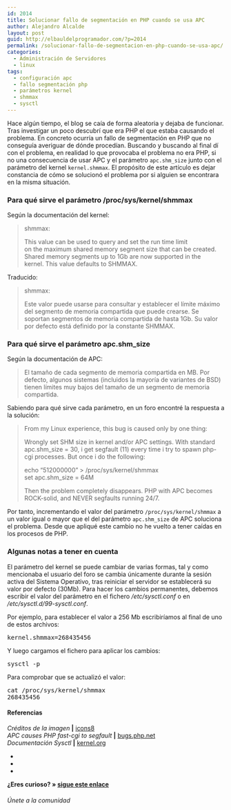 ```yaml
---
id: 2014
title: Solucionar fallo de segmentación en PHP cuando se usa APC
author: Alejandro Alcalde
layout: post
guid: http://elbauldelprogramador.com/?p=2014
permalink: /solucionar-fallo-de-segmentacion-en-php-cuando-se-usa-apc/
categories:
  - Administración de Servidores
  - linux
tags:
  - configuración apc
  - fallo segmentación php
  - parámetros kernel
  - shmmax
  - sysctl
---
```

Hace algún tiempo, el blog se caía de forma aleatoria y dejaba de funcionar. Tras investigar un poco descubrí que era PHP el que estaba causando el problema. En concreto ocurría un fallo de segmentación en PHP que no conseguía averiguar de dónde procedían. Buscando y buscando al final dí con el problema, en realidad lo que provocaba el problema no era PHP, si no una consecuencia de usar APC y el parámetro `apc.shm_size` junto con el parámetro del kernel `kernel.shmmax`. El propósito de este artículo es dejar constancia de cómo se solucionó el problema por si alguien se encontrara en la misma situación.

<!--more-->

### Para qué sirve el parámetro /proc/sys/kernel/shmmax

Según la documentación del kernel:

> shmmax:
> 
> This value can be used to query and set the run time limit  
> on the maximum shared memory segment size that can be created.  
> Shared memory segments up to 1Gb are now supported in the  
> kernel. This value defaults to SHMMAX. 

Traducido:

> shmmax:
> 
> Este valor puede usarse para consultar y establecer el límite máximo del segmento de memoria compartida que puede crearse. Se soportan segmentos de memoria compartida de hasta 1Gb. Su valor por defecto está definido por la constante SHMMAX. 

### Para qué sirve el parámetro apc.shm_size

Según la documentación de APC:

> El tamaño de cada segmento de memoria compartida en MB. Por defecto, algunos sistemas (incluidos la mayoría de variantes de BSD) tienen límites muy bajos del tamaño de un segmento de memoria compartida. 

Sabiendo para qué sirve cada parámetro, en un foro encontré la respuesta a la solución:

> From my Linux experience, this bug is caused only by one thing:
> 
> Wrongly set SHM size in kernel and/or APC settings. With standard apc.shm_size = 30, i get segfault (11) every time i try to spawn php-cgi processes. But once i do the following:
> 
> echo &#8220;512000000&#8221; > /proc/sys/kernel/shmmax  
> set apc.shm_size = 64M
> 
> Then the problem completely disappears. PHP with APC becomes ROCK-solid, and NEVER segfaults running 24/7.

Por tanto, incrementando el valor del parámetro `/proc/sys/kernel/shmmax` a un valor igual o mayor que el del parámetro `apc.shm_size` de APC soluciona el problema. Desde que apliqué este cambio no he vuelto a tener caídas en los procesos de PHP.

### Algunas notas a tener en cuenta

El parámetro del kernel se puede cambiar de varias formas, tal y como mencionaba el usuario del foro se cambia únicamente durante la sesión activa del Sistema Operativo, tras reiniciar el servidor se establecerá su valor por defecto (30Mb). Para hacer los cambios permanentes, debemos escribir el valor del parámetro en el fichero */etc/sysctl.conf* o en */etc/sysctl.d/99-sysctl.conf*.

Por ejemplo, para establecer el valor a 256 Mb escribiríamos al final de uno de estos archivos:

<pre lang="bash">kernel.shmmax=268435456
</pre>

Y luego cargamos el fichero para aplicar los cambios:

<pre lang="bash">sysctl -p
</pre>

Para comprobar que se actualizó el valor:

<pre lang="bash">cat /proc/sys/kernel/shmmax
268435456
</pre>

#### Referencias

*Créditos de la imagen* **|** <a href="http://icons8.com/" target="_blank">icons8</a>  
*APC causes PHP fast-cgi to segfault* **|** <a href="https://bugs.php.net/bug.php?id=56894" target="_blank">bugs.php.net</a>  
*Documentación Sysctl* **|** <a href="https://www.kernel.org/doc/Documentation/sysctl/kernel.txt" target="_blank">kernel.org</a>

<div class="sharedaddy">
  <div class="sd-content">
    <ul>
      <li>
        <a class="hastip" rel="nofollow" href="http://twitter.com/home?status=Solucionar fallo de segmentación en PHP cuando se usa APC+http://elbauldelprogramador.com/solucionar-fallo-de-segmentacion-en-php-cuando-se-usa-apc/+V%C3%ADa+%40elbaulp" onclick="javascript:window.open(this.href, '', 'menubar=no,toolbar=no,resizable=yes,scrollbars=yes,height=600,width=600');return false;" title="Compartir en Twitter" target="_blank"><span class="iconbox-title"><i class="icon-twitter icon-2x"></i></span></a>
      </li>
      <li>
        <a class="hastip" rel="nofollow" href="http://www.facebook.com/sharer.php?u=http://elbauldelprogramador.com/solucionar-fallo-de-segmentacion-en-php-cuando-se-usa-apc/&t=Solucionar fallo de segmentación en PHP cuando se usa APC+http://elbauldelprogramador.com/solucionar-fallo-de-segmentacion-en-php-cuando-se-usa-apc/+V%C3%ADa+%40elbaulp" onclick="javascript:window.open(this.href, '', 'menubar=no,toolbar=no,resizable=yes,scrollbars=yes,height=600,width=600');return false;" title="Compartir en Facebook" target="_blank"><span class="iconbox-title"><i class="icon-facebook icon-2x"></i></span></a>
      </li>
      <li>
        <a class="hastip" rel="nofollow" href="https://plus.google.com/share?url=Solucionar fallo de segmentación en PHP cuando se usa APC+http://elbauldelprogramador.com/solucionar-fallo-de-segmentacion-en-php-cuando-se-usa-apc/+V%C3%ADa+%40elbaulp" onclick="javascript:window.open(this.href, '', 'menubar=no,toolbar=no,resizable=yes,scrollbars=yes,height=600,width=600');return false;" title="Compartir en G+" target="_blank"><span class="iconbox-title"><i class="icon-google-plus icon-2x"></i></span></a>
      </li>
    </ul>
  </div>
</div>

<span id="socialbottom" class="highlight style-2">

<p>
  <strong>¿Eres curioso? » <a onclick="javascript:_gaq.push(['_trackEvent','random','click-random']);" href="/index.php?random=1">sigue este enlace</a></strong>
</p>

<h6>
  Únete a la comunidad
</h6>

<div class="iconsc hastip" title="2240 seguidores">
  <a href="http://twitter.com/elbaulp" target="_blank"><i class="icon-twitter"></i></a>
</div>

<div class="iconsc hastip" title="2452 fans">
  <a href="http://facebook.com/elbauldelprogramador" target="_blank"><i class="icon-facebook"></i></a>
</div>

<div class="iconsc hastip" title="0 +1s">
  <a href="http://plus.google.com/+Elbauldelprogramador" target="_blank"><i class="icon-google-plus"></i></a>
</div>

<div class="iconsc hastip" title="Repositorios">
  <a href="http://github.com/algui91" target="_blank"><i class="icon-github"></i></a>
</div>

<div class="iconsc hastip" title="Feed RSS">
  <a href="http://elbauldelprogramador.com/feed" target="_blank"><i class="icon-rss"></i></a>
</div></span>